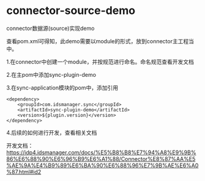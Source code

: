 # connector-source-demo
connector数据源(source)实现demo


查看pom.xml可得知，此demo需要以module的形式，放到connector主工程当中。


1.在connector中创建一个module，并按规范进行命名。命名规范查看开发文档

2.在主pom中添加<module>sync-plugin-demo</module>

3.在sync-application模块的pom中，添加引用
```
<dependency>
    <groupId>com.idsmanager.sync</groupId>
    <artifactId>sync-plugin-demo</artifactId>
    <version>${plugin.version}</version>
</dependency>
```

4.后续的如何进行开发，查看相关文档


开发文档：https://idp4.idsmanager.com/docs/%E5%B8%B8%E7%94%A8%E9%9B%86%E6%88%90%E6%96%B9%E6%A1%88/Connector%E8%87%AA%E5%AE%9A%E4%B9%89%E6%BA%90%E6%88%96%E7%9B%AE%E6%A0%87.html#id2